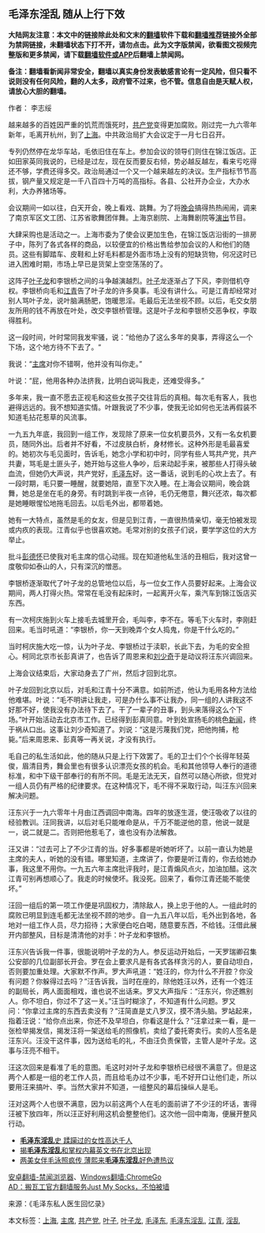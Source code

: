  <h2>毛泽东淫乱 随从上行下效</h2> <p class="notice"><b>大陆网友注意：本文中的链接除此处和文末的<a href="https://github.com/bannedbook/fanqiang" >翻墙</a>软件下载和<a href="https://github.com/killgcd/justmysocks/blob/master/README.md">翻墙推荐</a>链接外全部为禁网链接，未翻墙状态下打不开，请勿点击。此为文字版禁闻，欲看图文视频完整版和更多禁闻，请下载<a href="https://github.com/bannedbook/fanqiang">翻墙软件或APP</a>后翻墙上禁闻网。</p><p>备注：翻墙看新闻非常安全，翻墙以真实身份发表敏感言论有一定风险，但只看不说则没有任何风险，翻的人太多，政府管不过来，也不管。信息自由是天赋人权，请放心大胆的翻墙。</b></p>  <div class="entry"> <p>作者： 李志绥</p> <p>越来越多的百姓因严重的饥荒而饿死时，<a href="https://www.bannedbook.org/bnews/tag/%e5%85%b1%e4%ba%a7%e5%85%9a/" class="st_tag internal_tag" rel="tag" title="标签 共产党 下的日志">共产党</a>变得更加腐败。刚过完一九六零年新年，毛离开杭州，到了<a href="https://www.bannedbook.org/bnews/tag/%e4%b8%8a%e6%b5%b7/" class="st_tag internal_tag" rel="tag" title="标签 上海 下的日志">上海</a>。中共政治局扩大会议定于一月七日召开。</p> <p>专列仍然停在龙华车站，毛依旧住在车上。参加会议的领导们则住在锦江饭店。正如田家英同我说的，已经是过左，现在反而要反右倾，势必越反越左，看来亏吃得还不够，学费还得多交。政治局通过一个又一个越来越左的决议。生产指标节节高拔，钢产量又规定是一千八百四十万吨的高指标。各县、公社开办企业，大办水利，大办养猪场等。</p> <p>会议期间一如以往，白天开会，晚上看戏、跳舞。为了将<span class='wp_keywordlink_affiliate'><a href="https://zh-cn.shenyunperformingarts.org/" title="晚会" target="_blank">晚会</a></span>搞得热热闹闹，调来了南京军区文工团、江苏省歌舞团伴舞。上海京剧院、上海舞剧院等<span class='wp_keywordlink_affiliate'><a href="https://zh-cn.shenyunperformingarts.org/" title="演出" target="_blank">演出</a></span>节目。</p> <p>大肆采购也是活动之一。上海市委为了使会议更加生色，在锦江饭店沿街的一排房子中，陈列了各式各样的商品，以较便宜的价格出售给参加会议的人和他们的随员。这些有脚踏车、皮鞋和上好毛料都是外面市场上没有的短缺货物，何况这时已进入困难时期，市场上早已是货架上空空荡荡的了。</p> <p>这阵子<a href="https://www.bannedbook.org/bnews/tag/%e5%8f%b6%e5%ad%90%e9%be%99/" class="st_tag internal_tag" rel="tag" title="标签 叶子龙 下的日志">叶子龙</a>和李银桥之间的斗争越演越烈。<a href="https://www.bannedbook.org/bnews/tag/%E5%8F%B6%E5%AD%90/" class="st_tag internal_tag" rel="tag" title="标签 叶子 下的日志">叶子</a>龙逐渐占了下风，李则借机夺权。李银桥向毛和<a href="https://www.bannedbook.org/bnews/tag/%e6%b1%9f%e9%9d%92/" class="st_tag internal_tag" rel="tag" title="标签 江青 下的日志">江青</a>告了叶子龙的许多臭事。毛没有讲什么。可是江青却经常对别人骂叶子龙，说叶脑满肠肥，饱暖思淫。毛最后无法坐视不顾。以后，毛交女朋友所用的钱不再放在叶处，改交李银桥管理。这是叶子龙和李银桥交恶争权，李取得胜利。</p>  <p>这一段时间，叶时常同我发牢骚，说：”给他办了这么多年的臭事，弄得这么一个下场，这个地方待不下去了。“</p> <p>我说：“<a href="https://www.bannedbook.org/bnews/tag/%E4%B8%BB%E5%B8%AD/" class="st_tag internal_tag" rel="tag" title="标签 主席 下的日志">主席</a>对你不错啊，他并没有叫你走。”</p> <p>叶说：“屁，他用各种办法挤我，比明白说叫我走，还难受得多。”</p> <p>多年来，我一直不愿去正视毛和这些女孩子交往背后的真相。每次毛有客人，我也避得远远的。我不想知道实情。叶跟我说了不少事，使我无论如何也无法再假装不知道毛拈花惹草的风流事。</p> <p>一九五九年底，我回到一组工作，发现除了原来一位女机要员外，又有一名女机要员，随同外出。后者并不好看，不过皮肤白析，身材修长。这种外形是毛最喜爱的。她初次与毛见面时，告诉毛，她念小学和初中时，同学有些人骂共产党，共产共妻，骂毛是土匪头子，她开始与这些人争吵，后来动起手来，被那些人打得头破血流，但她仍大声说，共产党好，<a href="https://www.bannedbook.org/bnews/tag/%e6%af%9b%e6%b3%bd%e4%b8%9c/" class="st_tag internal_tag" rel="tag" title="标签 毛泽东 下的日志">毛泽东</a>好。这一番话，说到毛的心坎上去了。有一段时期，毛只要一睡醒，就要她陪，直至下次入睡。在上海会议期间，晚会跳舞，她总是坐在毛的身旁。有时跳到半夜一点钟，毛仍无倦意，舞兴还浓，每次都是她睡眼惺忪地拖毛回去。以后毛外出，都带着她。</p> <p>她有一大特点，虽然是毛的女友，但是见到江青，一直很热情亲切，毫无怕被发现或内疚的表现。江青似乎也很喜欢她。毛常对别的女孩子们说，要学学这位的大方举止。</p>  <p>批斗<span class='wp_keywordlink'><a href="https://www.bannedbook.org/forum2/topic960.html" title="彭德怀自述" target="_blank">彭德怀</a></span>已使我对毛主席的信心动摇。现在知道他私生活的丑相后，我对这曾一度敬仰如泰山的人，只有深沉的憎恶。</p> <p>李银桥逐渐取代了叶子龙的总管地位以后，与一位女工作人员要好起来。上海会议期间，两人打得火热。常常在毛没有起床时，一起离开火车，乘汽车到锦江饭店买东西。</p> <p>有一次柯庆施到火车上接毛去城里开会，毛叫李，李不在。等毛下火车时，李刚赶回来。毛当时吼道：“李银桥，你一天到晚弄个女人捣鬼，你是干什么吃的。”</p> <p>当时柯庆施大吃一惊，认为叶子龙、李银桥过于渎职，长此下去，为毛的安全担心。柯同北京市长彭真讲了，也告诉了周恩来和<span class='wp_keywordlink'><a href="https://www.bannedbook.org/forum2/topic1158.html" title="《刘少奇传》" target="_blank">刘少奇</a></span>于是动议将汪东兴调回来。</p> <p>上海会议结束后，大家动身去了广州，然后才回到北京。</p> <p>叶子龙回到北京以后，对毛和江青十分不满意。如前所述，他认为毛用各种方法给他难堪。叶说：“毛不明讲让我走，可是办什么事不让我办，同一组的人讲我这不好那不好，使我没有办法待下去了。干了一辈子的丑事，到头来落得这么个下场。”叶开始活动去北京市工作。已经得到彭真同意。叶到处宣扬毛的桃色<span class='wp_keywordlink_affiliate'><a href="https://www.bannedbook.org/" title="新闻">新闻</a></span>，终于祸从口出。这事让刘少奇知道了。刘说：“这是污蔑我们党，把他拘捕，枪毙。”后来周恩来、彭真等一再关说，才没有执行。</p>  <p>毛自己的私生活如此，他的随从只是上行下效罢了。毛的卫士们个个长得年轻英俊，眉清目秀，舞会里也有很多认识漂亮女孩的机会。毛和其他领导人奉行的道德标准，和中下级干部奉行的有所不同。毛是无法无天，自然可以随心所欲，但党对一组人员仍有严格的纪律要求。在这种情况下，毛不得不采取行动，叫汪东兴回来解决问题。</p> <p>汪东兴于一九六零年十月由江西调回中南海。四年的放逐生涯，使汪吸收了以往的经验教训。汪同我讲，以后对毛只能唯命是从，千万不能逆他的意，他说一就是一，说二就是二。否则把他惹毛了，谁也没有办法解救。</p> <p>汪又讲：“过去可上了不少江青的当。好多事都是听她听坏了。以前一直认为她是主席的夫人，听她的没有错。哪里知道，主席讲了，你要是听江青的，你去给她办事，我这里不用你。一九五六年主席批评我时，是江青煽风点火，加油加醋。这次江青可别再想顺心了。我走的时候使坏。我没死。回来了，看你江青还能不能使坏。”</p> <p>汪回一组后的第一项工作便是巩固权力，清除敌人，换上忠于他的人。一组此时的腐败已明显到连毛都无法坐视不顾的地步。自一九五八年以后，毛外出到各地，各地对一组工作人员，尽力招待；大家便白吃白喝，随意要东西，不给钱。汪借此展开内部整风，目标是清清他的对手：叶子龙和李银桥。</p> <p>汪东兴告诉我一件事，很能说明叶子龙的为人。参反运动开始后，一天罗瑞卿召集公安部的几位副部长开会。罗在会上要求凡是有各式各样贪污的人，要自动坦白，否则要加重处理。大家默不作声。罗大声吼道：“姓汪的，你为什么不开腔？你没有问题？你躲得过去吗？”汪告诉我，当时在座的，除他姓汪以外，还有一个姓汪的副局长，两人面面相戏，谁也说不出话来。罗又大声指斥：“汪东兴，你还瞧别人。你不坦白，你过不了这一关。”汪当时糊涂了，不知道有什么问题。罗又问：“你拿过主席的东西去卖没有？”汪简直是丈八罗汉，摸不清头脑。罗站起来，指着汪说：“给你点出来，你还不及早坦白，你看这是什么？”汪拿过来一看，是一张检举揭发信，揭发汪将一架送给毛的照像机，卖给了委托寄卖行。卖的人签名是汪东兴。汪没干这件事，因为送给毛的礼，不由汪负责保管，主管人是叶子龙。这事与汪亮不相干。</p> <p>汪这次回来是看准了毛的意图。毛这时对叶子龙和李银桥已经很不满意了。但是这两个人都是一组的老工作人员，而且给毛办过不少事，毛不好开口让他们走，所以要用汪来搞叶、李。当然大家并不知道，一组整风的幕后操纵人是毛。</p>  <p>汪对这两个人也很不满意，因为以前这两个人在毛的面前讲了不少汪的坏话，害得汪被下放四年，所以汪正好利用这机会整整他们。这次他一回中南海，便展开整风行动。</p> <ul class='op-related-articles' title='相关阅读'> <li><a href='https://www.bannedbook.org/bnews/bblog/20140817/288450.html' target='_blank'><b>毛泽东淫乱</b>史 蹂躏过的女性高达千人</a></li> <li><a href='https://www.bannedbook.org/bnews/cnnews/20121103/75917.html' target='_blank'>揭<b>毛泽东淫乱</b>和掌权内幕英文书在北京出现</a></li> <li><a href='https://www.bannedbook.org/bnews/cnnews/20121026/73492.html' target='_blank'>两美女伴毛泳照疯传 薄熙来<b>毛泽东淫乱</b>好色遭热议</a></li> </ul> <div class="texttj"> <a href="https://github.com/bannedbook/fanqiang/wiki/%E5%AE%89%E5%8D%93%E7%BF%BB%E5%A2%99-%E7%A6%81%E9%97%BB%E6%B5%8F%E8%A7%88%E5%99%A8" target="_blank">安卓翻墙-禁闻浏览器</a>、<a href="https://github.com/bannedbook/fanqiang/wiki/Chrome%E4%B8%80%E9%94%AE%E7%BF%BB%E5%A2%99%E5%8C%85" target="_blank">Windows翻墙:ChromeGo</a><br/> <a href="https://github.com/killgcd/justmysocks/blob/master/README.md" target="_blank">AD：搬瓦工官方翻墙服务Just My Socks，不怕被墙</a> </div><p> 来源：《毛泽东私人医生回忆录》 </p><a name='sharetosocial'></a>           </div><!--END ENTRY--> <div class="postfooter"> <div>本文标签：<a href="https://www.bannedbook.org/bnews/tag/%e4%b8%8a%e6%b5%b7/" rel="tag">上海</a>, <a href="https://www.bannedbook.org/bnews/tag/%E4%B8%BB%E5%B8%AD/" rel="tag">主席</a>, <a href="https://www.bannedbook.org/bnews/tag/%e5%85%b1%e4%ba%a7%e5%85%9a/" rel="tag">共产党</a>, <a href="https://www.bannedbook.org/bnews/tag/%E5%8F%B6%E5%AD%90/" rel="tag">叶子</a>, <a href="https://www.bannedbook.org/bnews/tag/%e5%8f%b6%e5%ad%90%e9%be%99/" rel="tag">叶子龙</a>, <a href="https://www.bannedbook.org/bnews/tag/%e6%af%9b%e6%b3%bd%e4%b8%9c/" rel="tag">毛泽东</a>, <a href="https://www.bannedbook.org/bnews/tag/%e6%af%9b%e6%b3%bd%e4%b8%9c%e6%b7%ab%e4%b9%b1/" rel="tag">毛泽东淫乱</a>, <a href="https://www.bannedbook.org/bnews/tag/%e6%b1%9f%e9%9d%92/" rel="tag">江青</a>, <a href="https://www.bannedbook.org/bnews/tag/%e6%b7%ab%e4%b9%b1/" rel="tag">淫乱</a></div>  </div><!--END POSTFOOTER--> 